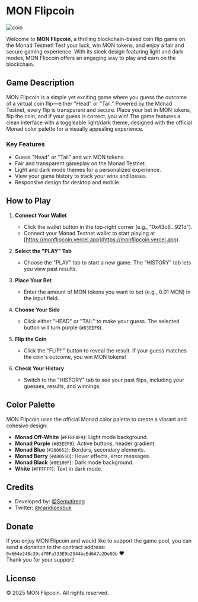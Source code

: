 # MON Flipcoin
![coin](https://github.com/user-attachments/assets/a18f24da-767d-4b12-99d0-5be94fc67f08)

Welcome to **MON Flipcoin**, a thrilling blockchain-based coin flip game on the Monad Testnet! Test your luck, win MON tokens, and enjoy a fair and secure gaming experience. With its sleek design featuring light and dark modes, MON Flipcoin offers an engaging way to play and earn on the blockchain.

## Game Description
MON Flipcoin is a simple yet exciting game where you guess the outcome of a virtual coin flip—either "Head" or "Tail." Powered by the Monad Testnet, every flip is transparent and secure. Place your bet in MON tokens, flip the coin, and if your guess is correct, you win! The game features a clean interface with a toggleable light/dark theme, designed with the official Monad color palette for a visually appealing experience.

### Key Features
- Guess "Head" or "Tail" and win MON tokens.
- Fair and transparent gameplay on the Monad Testnet.
- Light and dark mode themes for a personalized experience.
- View your game history to track your wins and losses.
- Responsive design for desktop and mobile.

## How to Play
1. **Connect Your Wallet**  
   - Click the wallet button in the top-right corner (e.g., "0x43c6...921d").
   - Connect your Monad Testnet wallet to start playing at [https://monflipcoin.vercel.app](https://monflipcoin.vercel.app).

2. **Select the "PLAY" Tab**  
   - Choose the "PLAY" tab to start a new game. The "HISTORY" tab lets you view past results.

3. **Place Your Bet**  
   - Enter the amount of MON tokens you want to bet (e.g., 0.01 MON) in the input field.

4. **Choose Your Side**  
   - Click either "HEAD" or "TAIL" to make your guess. The selected button will turn purple (`#83EEF9`).

5. **Flip the Coin**  
   - Click the "FLIP!!" button to reveal the result. If your guess matches the coin's outcome, you win MON tokens!

6. **Check Your History**  
   - Switch to the "HISTORY" tab to see your past flips, including your guesses, results, and winnings.

## Color Palette
MON Flipcoin uses the official Monad color palette to create a vibrant and cohesive design:
- **Monad Off-White** (`#FFBFAF9`): Light mode background.
- **Monad Purple** (`#83EEF9`): Active buttons, header gradient.
- **Monad Blue** (`#200052`): Borders, secondary elements.
- **Monad Berry** (`#A0055D`): Hover effects, error messages.
- **Monad Black** (`#0E100F`): Dark mode background.
- **White** (`#FFFFFF`): Text in dark mode.

## Credits
- Developed by: [@Semutireng](https://github.com/Semutireng)  
- Twitter: [@caridipesbuk](https://twitter.com/caridipesbuk)

## Donate
If you enjoy MON Flipcoin and would like to support the game pool, you can send a donation to the contract address:  
`0x664e248c39cd70Fa333E9b2544beEd6A7a2De09b` ❤️  
Thank you for your support!

## License
© 2025 MON Flipcoin. All rights reserved.
